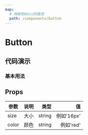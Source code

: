 ```yaml
---
map:
  # 映射到docs的路径
  path: /components/button
---
```


# Button

## 代码演示

### 基本用法

<demo src="./demo.vue"
  language="vue"
  title="基本用法"
  desc="点击切换。">
</demo>

## Props

| 参数  | 说明 |   类型 |         值 |
| ----- | ---: | -----: | ---------: |
| size  | 大小 | string | 例如'16px' |
| color | 颜色 | string |  例如'red' |
